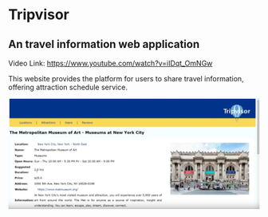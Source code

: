 # Tripvisor
## An travel information web application
Video Link: https://www.youtube.com/watch?v=iIDqt_OmNGw

This website provides the platform for users to share travel information, offering attraction schedule service.

![image](https://github.com/s0161026/Tripvisor/blob/master/Web_demo.jpg)
